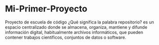 # Mi-Primer-Proyecto
Proyecto de escuela de código
¿Qué significa la palabra repositorio? es un espacio centralizado donde se almacena, organiza, mantiene y difunde información digital, habitualmente archivos informáticos, que pueden contener trabajos científicos, conjuntos de datos o software.
